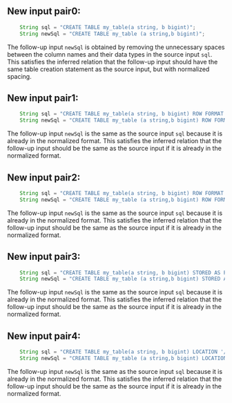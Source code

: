 ## New input pair0:
```java
    String sql = "CREATE TABLE my_table(a string, b bigint)";
    String newSql = "CREATE TABLE my_table (a string,b bigint)";
```

The follow-up input `newSql` is obtained by removing the unnecessary spaces between the column names and their data types in the source input `sql`. This satisfies the inferred relation that the follow-up input should have the same table creation statement as the source input, but with normalized spacing.

## New input pair1:
```java
    String sql = "CREATE TABLE my_table(a string, b bigint) ROW FORMAT SERDE 'org.apache.hadoop.hive.serde2.JsonSerDe' STORED AS TEXTFILE";
    String newSql = "CREATE TABLE my_table (a string,b bigint) ROW FORMAT SERDE 'org.apache.hadoop.hive.serde2.JsonSerDe' STORED AS TEXTFILE";
```

The follow-up input `newSql` is the same as the source input `sql` because it is already in the normalized format. This satisfies the inferred relation that the follow-up input should be the same as the source input if it is already in the normalized format.

## New input pair2:
```java
    String sql = "CREATE TABLE my_table(a string, b bigint) ROW FORMAT DELIMITED FIELDS TERMINATED BY ',' STORED AS TEXTFILE";
    String newSql = "CREATE TABLE my_table (a string,b bigint) ROW FORMAT DELIMITED FIELDS TERMINATED BY ',' STORED AS TEXTFILE";
```

The follow-up input `newSql` is the same as the source input `sql` because it is already in the normalized format. This satisfies the inferred relation that the follow-up input should be the same as the source input if it is already in the normalized format.

## New input pair3:
```java
    String sql = "CREATE TABLE my_table(a string, b bigint) STORED AS PARQUET";
    String newSql = "CREATE TABLE my_table (a string,b bigint) STORED AS PARQUET";
```

The follow-up input `newSql` is the same as the source input `sql` because it is already in the normalized format. This satisfies the inferred relation that the follow-up input should be the same as the source input if it is already in the normalized format.

## New input pair4:
```java
    String sql = "CREATE TABLE my_table(a string, b bigint) LOCATION '/path/to/table'";
    String newSql = "CREATE TABLE my_table (a string,b bigint) LOCATION '/path/to/table'";
```

The follow-up input `newSql` is the same as the source input `sql` because it is already in the normalized format. This satisfies the inferred relation that the follow-up input should be the same as the source input if it is already in the normalized format.